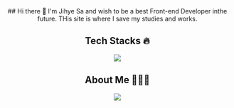 <div align="center">
## Hi there 👋
I'm Jihye Sa and wish to be a best Front-end Developer inthe future.
THis site is where I save my studies and works.

## Tech Stacks 🔥
<a href="https://3uxeca.vercel.app/" target="_blank">
<img src="https://img.shields.io/badge/WEB SITE-E3DAFB?style=plastic&logo=Vercel&logoColor=000000"/></a>

## About Me 🙋🏻‍♀️
<a href="https://www.instagram.com/3uxeca?igsh=MXY1ZTBoemg4NW1mNA%3D%3D&utm_source=qr" target="_blank"><img src="https://img.shields.io/badge/Instagram-000?style=social&logo=instagram&logoColor=E4405F"/></a>  
</div>

<!--
**3uxeca/3uxeca** is a ✨ _special_ ✨ repository because its `README.md` (this file) appears on your GitHub profile.

Here are some ideas to get you started:

- 🔭 I’m currently working on ...
- 🌱 I’m currently learning ...
- 👯 I’m looking to collaborate on ...
- 🤔 I’m looking for help with ...
- 💬 Ask me about ...
- 📫 How to reach me: ...
- 😄 Pronouns: ...
- ⚡ Fun fact: ...
-->
